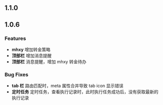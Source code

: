 ## 1.1.0

## 1.0.6

### Features

- **mhxy** 增加转金策略
- **顶部栏** 增加消息提醒
- **顶部栏** 消息提醒，增加 mhxy 转金待办

### Bug Fixes

- **tab 栏** 路由匹配时，meta 属性合并导致 tab icon 显示错误
- **定时任务** 定时任务，查看执行记录时，此时执行任务成功后，没有获取最新的执行记录
